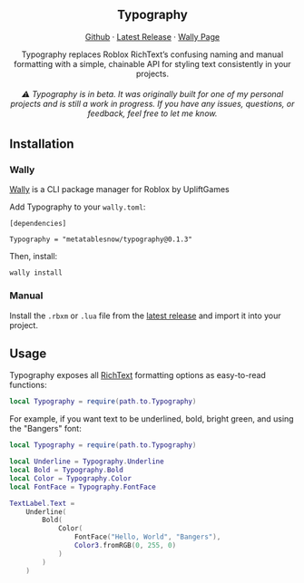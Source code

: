 <div align="center">

## Typography

[Github](https://github.com/metatablesnow/Typography) · [Latest Release](https://github.com/metatablesnow/Typography/releases/latest) · [Wally Page](https://wally.run/package/metatablesnow/typography)

Typography replaces Roblox RichText’s confusing naming and manual formatting with a simple, chainable API for styling text consistently in your projects.
###### ⚠️ Typography is in beta. It was originally built for one of my personal projects and is still a work in progress. If you have any issues, questions, or feedback, feel free to let me know.

</div>

## Installation

### Wally

[Wally](www.wally.run) is a CLI package manager for Roblox by UpliftGames

Add Typography to your `wally.toml`:

```
[dependencies]

Typography = "metatablesnow/typography@0.1.3"
```

Then, install:

```
wally install
```

### Manual

Install the `.rbxm` or `.lua` file from the [latest release](https://github.com/metatablesnow/Typography/releases/latest) and import it into your project.

## Usage
Typography exposes all [RichText](https://create.roblox.com/docs/ui/rich-text) formatting options as easy-to-read functions:
```lua
local Typography = require(path.to.Typography)
```

For example, if you want text to be underlined, bold, bright green, and using the "Bangers" font:
```lua
local Typography = require(path.to.Typography)

local Underline = Typography.Underline
local Bold = Typography.Bold
local Color = Typography.Color
local FontFace = Typography.FontFace

TextLabel.Text = 
	Underline(
		Bold(
			Color(
				FontFace("Hello, World", "Bangers"),
				Color3.fromRGB(0, 255, 0)
			)
		)
	)
```

